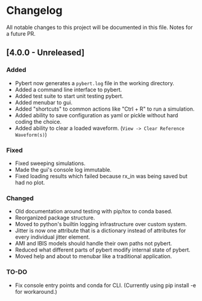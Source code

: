 # Changelog

All notable changes to this project will be documented in this file.  Notes for a future PR.

## [4.0.0 - Unreleased]

### Added

- Pybert now generates a `pybert.log` file in the working directory.
- Added a command line interface to pybert.
- Added test suite to start unit testing pybert.
- Added menubar to gui.
- Added "shortcuts" to common actions like "Ctrl + R" to run a simulation.
- Added ability to save configuration as yaml or pickle without hard coding the choice.
- Added ability to clear a loaded waveform. (`View -> Clear Reference Waveform(s)`)

### Fixed

- Fixed sweeping simulations.
- Made the gui's console log immutable.
- Fixed loading results which failed because rx_in was being saved but had no plot.

### Changed

- Old documentation around testing with pip/tox to conda based.
- Reorganized package structure.
- Moved to python's builtin logging infrastructure over custom system.
- Jitter is now one attribute that is a dictionary instead of attributes for every individual
  jitter element.
- AMI and IBIS models should handle their own paths not pybert.
- Reduced what different parts of pybert modify internal state of pybert.
- Moved help and about to menubar like a traditional application.

### TO-DO

- Fix console entry points and conda for CLI. (Currently using pip install -e for workaround.)
